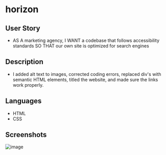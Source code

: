 # horizon

## User Story
- AS A marketing agency,
I WANT a codebase that follows accessibility standards
SO THAT our own site is optimized for search engines

## Description
- I added alt text to images, corrected coding errors, replaced div's with semantic HTML elements, titled the website, and made sure the links work properly.

## Languages
- HTML
- CSS

## Screenshots
![image](./assets/images/)